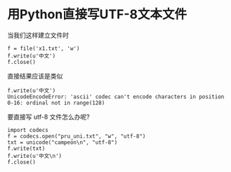 # 用Python直接写UTF-8文本文件

当我们这样建立文件时
```
f = file('x1.txt', 'w')
f.write(u'中文')
f.close()
```
直接结果应该是类似
```
f.write(u'中文')
UnicodeEncodeError: 'ascii' codec can't encode characters in position 0-16: ordinal not in range(128)
```
要直接写 utf-8 文件怎么办呢?
```
import codecs
f = codecs.open("pru_uni.txt", "w", "utf-8")
txt = unicode("campeón\n", "utf-8")
f.write(txt)
f.write(u'中文\n')
f.close()
```
